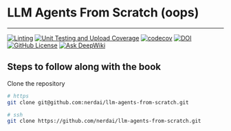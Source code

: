# LLM Agents From Scratch (oops)

---------------------------------------------------------------------------------------
[![Linting](https://github.com/nerdai/llm-agents-from-scratch/actions/workflows/lint.yml/badge.svg)](https://github.com/nerdai/llm-agents-from-scratch/actions/workflows/lint.yml)
[![Unit Testing and Upload Coverage](https://github.com/nerdai/llm-agents-from-scratch/actions/workflows/unit_test.yml/badge.svg)](https://github.com/nerdai/llm-agents-from-scratch/actions/workflows/unit_test.yml)
[![codecov](https://codecov.io/gh/nerdai/llm-agents-from-scratch/graph/badge.svg?token=I1CXFJXEXK)](https://codecov.io/gh/nerdai/llm-agents-from-scratch)
[![DOI](https://zenodo.org/badge/1002134625.svg)](https://doi.org/10.5281/zenodo.15857308)
[![GitHub License](https://img.shields.io/github/license/nerdai/llm-agents-from-scratch)](https://github.com/nerdai/llm-agents-from-scratch/blob/main/LICENSE)
[![Ask DeepWiki](https://deepwiki.com/badge.svg)](https://deepwiki.com/nerdai/llm-agents-from-scratch)

## Steps to follow along with the book

Clone the repository

```sh
# https
git clone git@github.com:nerdai/llm-agents-from-scratch.git

# ssh
git clone https://github.com/nerdai/llm-agents-from-scratch.git
```
